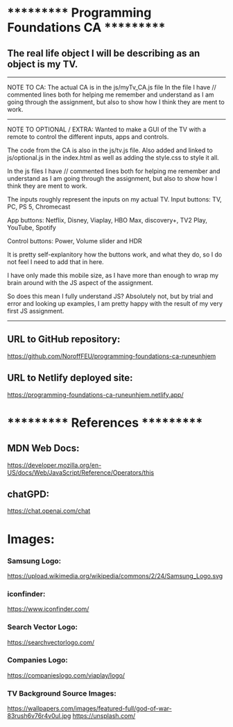 # ********* Programming Foundations CA *********

## The real life object I will be describing as an object is my TV.

---

NOTE TO CA:
The actual CA is in the js/myTv_CA.js file
In the file I have // commented lines both for helping me
remember and understand as I am going through the assignment,
but also to show how I think they are ment to work.

---

NOTE TO OPTIONAL / EXTRA:
Wanted to make a GUI of the TV with a remote to control
the different inputs, apps and controls.

The code from the CA is also in the js/tv.js file.
Also added and linked to js/optional.js in the index.html
as well as adding the style.css to style it all.

In the js files I have // commented lines both for helping me
remember and understand as I am going through the assignment,
but also to show how I think they are ment to work.

The inputs roughly represent the inputs on my actual TV.
Input buttons:
TV, PC, PS 5, Chromecast

App buttons:
Netflix, Disney, Viaplay, HBO Max, discovery+, TV2 Play, YouTube, Spotify

Control buttons:
Power, Volume slider and HDR

It is pretty self-explanitory how the buttons work, and what they do,
so I do not feel I need to add that in here.

I have only made this mobile size, as I have more than enough
to wrap my brain around with the JS aspect of the assignment.

So does this mean I fully understand JS?
Absolutely not, but by trial and error and looking up examples,
I am pretty happy with the result of my very first JS assignment.

---

## URL to GitHub repository:
https://github.com/NoroffFEU/programming-foundations-ca-runeunhjem

## URL to Netlify deployed site:
https://programming-foundations-ca-runeunhjem.netlify.app/

# ********* References *********

## MDN Web Docs:

https://developer.mozilla.org/en-US/docs/Web/JavaScript/Reference/Operators/this

## chatGPD:

https://chat.openai.com/chat

# Images:

### Samsung Logo:
https://upload.wikimedia.org/wikipedia/commons/2/24/Samsung_Logo.svg

### iconfinder:
https://www.iconfinder.com/

### Search Vector Logo:
https://searchvectorlogo.com/

### Companies Logo:
https://companieslogo.com/viaplay/logo/

### TV Background Source Images:
https://wallpapers.com/images/featured-full/god-of-war-83rush6v76r4v0ul.jpg
https://unsplash.com/

